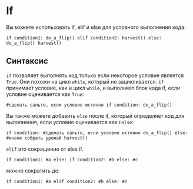 # If
Вы можете использовать if, elif и else для условного выполнения кода.

`if condition1:
	do_a_flip()
elif condition2:
	harvest()
else:
	do_a_flip()
	harvest()`

## Синтаксис
`if` позволяет выполнять код только если некоторое условие является `True`. Они похожи на цикл `while`, который не зацикливается.
`if` принимает условие, как и цикл `while`, и выполняет блок кода if, если условие оценивается как `True`:

`#сделать сальто, если условие истинно
if condition:
	do_a_flip()`

Вы также можете добавить `else` после if, который определяет код для выполнения, если условие оценивается как `False`:

`if condition:
	#сделать сальто, если условие истинно
	do_a_flip()
else:
	#иначе собрать урожай
	harvest()`

`elif` это сокращение от else if.

`if condition1:
	#a
else:
	if condition2:
		#b
	else:
		#c`

можно сократить до:

`if condition1:
	#a
elif condition2:
	#b
else:
	#c`
